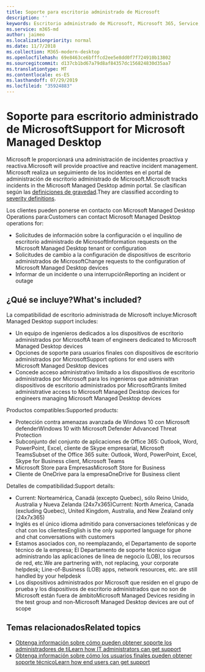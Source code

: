 ```yaml
---
title: Soporte para escritorio administrado de Microsoft
description: ''
keywords: Escritorio administrado de Microsoft, Microsoft 365, Service, Documentation
ms.service: m365-md
author: jaimeo
ms.localizationpriority: normal
ms.date: 11/7/2018
ms.collection: M365-modern-desktop
ms.openlocfilehash: 69e8463ce6bfffcd2ee5e8dd0f7f724910b13802
ms.sourcegitcommit: d137cb1bd67a79d8af84357dc156824830d35aa7
ms.translationtype: MT
ms.contentlocale: es-ES
ms.lasthandoff: 07/29/2019
ms.locfileid: "35924883"
---
```

# <a name="support-for-microsoft-managed-desktop"></a><span data-ttu-id="0f207-103">Soporte para escritorio administrado de Microsoft</span><span class="sxs-lookup"><span data-stu-id="0f207-103">Support for Microsoft Managed Desktop</span></span>

<span data-ttu-id="0f207-104">Microsoft le proporcionará una administración de incidentes proactiva y reactiva.</span><span class="sxs-lookup"><span data-stu-id="0f207-104">Microsoft will provide proactive and reactive incident management.</span></span> <span data-ttu-id="0f207-105">Microsoft realiza un seguimiento de los incidentes en el portal de administración de escritorio administrado de Microsoft.</span><span class="sxs-lookup"><span data-stu-id="0f207-105">Microsoft tracks incidents in the Microsoft Managed Desktop admin portal.</span></span> <span data-ttu-id="0f207-106">Se clasifican según las [definiciones de gravedad](../working-with-managed-desktop/admin-support.md#sev).</span><span class="sxs-lookup"><span data-stu-id="0f207-106">They are classified according to [severity definitions](../working-with-managed-desktop/admin-support.md#sev).</span></span>

<span data-ttu-id="0f207-107">Los clientes pueden ponerse en contacto con Microsoft Managed Desktop Operations para:</span><span class="sxs-lookup"><span data-stu-id="0f207-107">Customers can contact Microsoft Managed Desktop operations for:</span></span>
- <span data-ttu-id="0f207-108">Solicitudes de información sobre la configuración o el inquilino de escritorio administrado de Microsoft</span><span class="sxs-lookup"><span data-stu-id="0f207-108">Information requests on the Microsoft Managed Desktop tenant or configuration</span></span>
- <span data-ttu-id="0f207-109">Solicitudes de cambio a la configuración de dispositivos de escritorio administrados de Microsoft</span><span class="sxs-lookup"><span data-stu-id="0f207-109">Change requests to the configuration of Microsoft Managed Desktop devices</span></span>
- <span data-ttu-id="0f207-110">Informar de un incidente o una interrupción</span><span class="sxs-lookup"><span data-stu-id="0f207-110">Reporting an incident or outage</span></span>

## <a name="whats-included"></a><span data-ttu-id="0f207-111">¿Qué se incluye?</span><span class="sxs-lookup"><span data-stu-id="0f207-111">What's included?</span></span>

<span data-ttu-id="0f207-112">La compatibilidad de escritorio administrada de Microsoft incluye:</span><span class="sxs-lookup"><span data-stu-id="0f207-112">Microsoft Managed Desktop support includes:</span></span>

- <span data-ttu-id="0f207-113">Un equipo de ingenieros dedicados a los dispositivos de escritorio administrados por Microsoft</span><span class="sxs-lookup"><span data-stu-id="0f207-113">A team of engineers dedicated to Microsoft Managed Desktop devices</span></span>
- <span data-ttu-id="0f207-114">Opciones de soporte para usuarios finales con dispositivos de escritorio administrados por Microsoft</span><span class="sxs-lookup"><span data-stu-id="0f207-114">Support options for end users with Microsoft Managed Desktop devices</span></span>
- <span data-ttu-id="0f207-115">Concede acceso administrativo limitado a los dispositivos de escritorio administrados por Microsoft para los ingenieros que administran dispositivos de escritorio administrados por Microsoft</span><span class="sxs-lookup"><span data-stu-id="0f207-115">Grants limited administrative access to Microsoft Managed Desktop devices for engineers managing Microsoft Managed Desktop devices</span></span> 

<span data-ttu-id="0f207-116">Productos compatibles:</span><span class="sxs-lookup"><span data-stu-id="0f207-116">Supported products:</span></span>

- <span data-ttu-id="0f207-117">Protección contra amenazas avanzada de Windows 10 con Microsoft defender</span><span class="sxs-lookup"><span data-stu-id="0f207-117">Windows 10 with Microsoft Defender Advanced Threat Protection</span></span> 
- <span data-ttu-id="0f207-118">Subconjunto del conjunto de aplicaciones de Office 365: Outlook, Word, PowerPoint, Excel, cliente de Skype empresarial, Microsoft Teams</span><span class="sxs-lookup"><span data-stu-id="0f207-118">Subset of the Office 365 suite: Outlook, Word, PowerPoint, Excel, Skype for Business client, Microsoft Teams</span></span> 
- <span data-ttu-id="0f207-119">Microsoft Store para Empresas</span><span class="sxs-lookup"><span data-stu-id="0f207-119">Microsoft Store for Business</span></span> 
- <span data-ttu-id="0f207-120">Cliente de OneDrive para la empresa</span><span class="sxs-lookup"><span data-stu-id="0f207-120">OneDrive for Business client</span></span> 

<span data-ttu-id="0f207-121">Detalles de compatibilidad:</span><span class="sxs-lookup"><span data-stu-id="0f207-121">Support details:</span></span>

- <span data-ttu-id="0f207-122">Current: Norteamérica, Canadá (excepto Quebec), sólo Reino Unido, Australia y Nueva Zelanda (24x7x365)</span><span class="sxs-lookup"><span data-stu-id="0f207-122">Current: North America, Canada (excluding Quebec), United Kingdom, Australia, and New Zealand only (24x7x365)</span></span> 
- <span data-ttu-id="0f207-123">Inglés es el único idioma admitido para conversaciones telefónicas y de chat con los clientes</span><span class="sxs-lookup"><span data-stu-id="0f207-123">English is the only supported language for phone and chat conversations with customers</span></span> 
- <span data-ttu-id="0f207-124">Estamos asociados con, no reemplazando, el Departamento de soporte técnico de la empresa; El Departamento de soporte técnico sigue administrando las aplicaciones de línea de negocio (LOB), los recursos de red, etc.</span><span class="sxs-lookup"><span data-stu-id="0f207-124">We are partnering with, not replacing, your corporate helpdesk; Line-of-Business (LOB) apps, network resources, etc. are still handled by your helpdesk</span></span> 
- <span data-ttu-id="0f207-125">Los dispositivos administrados por Microsoft que residen en el grupo de prueba y los dispositivos de escritorio administrados que no son de Microsoft están fuera de ámbito</span><span class="sxs-lookup"><span data-stu-id="0f207-125">Microsoft Managed Devices residing in the test group and non-Microsoft Managed Desktop devices are out of scope</span></span> 


## <a name="related-topics"></a><span data-ttu-id="0f207-126">Temas relacionados</span><span class="sxs-lookup"><span data-stu-id="0f207-126">Related topics</span></span>

- [<span data-ttu-id="0f207-127">Obtenga información sobre cómo pueden obtener soporte los administradores de ti</span><span class="sxs-lookup"><span data-stu-id="0f207-127">Learn how IT administrators can get support</span></span>](../working-with-managed-desktop/admin-support.md)
- [<span data-ttu-id="0f207-128">Obtenga información sobre cómo los usuarios finales pueden obtener soporte técnico</span><span class="sxs-lookup"><span data-stu-id="0f207-128">Learn how end users can get support</span></span>](../working-with-managed-desktop/end-user-support.md)
